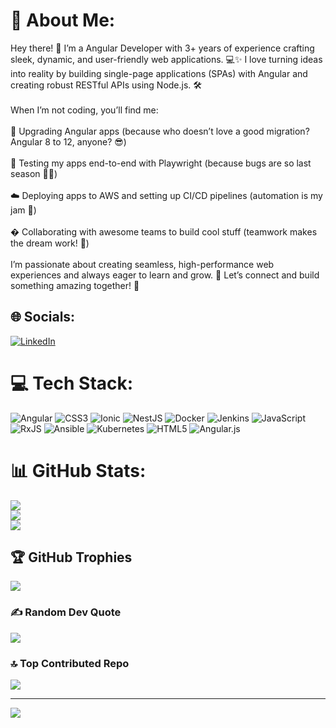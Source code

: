 # 💫 About Me:
Hey there! 👋 I’m a Angular Developer with 3+ years of experience crafting sleek, dynamic, and user-friendly web applications. 💻✨ I love turning ideas into reality by building single-page applications (SPAs) with Angular and creating robust RESTful APIs using Node.js. 🛠️<br><br>When I’m not coding, you’ll find me:<br><br>🔄 Upgrading Angular apps (because who doesn’t love a good migration? Angular 8 to 12, anyone? 😎)<br><br>🧪 Testing my apps end-to-end with Playwright (because bugs are so last season 🐛❌)<br><br>☁️ Deploying apps to AWS and setting up CI/CD pipelines (automation is my jam 🤖)<br><br>� Collaborating with awesome teams to build cool stuff (teamwork makes the dream work! 🙌)<br><br>I’m passionate about creating seamless, high-performance web experiences and always eager to learn and grow. 🌱 Let’s connect and build something amazing together! 🚀


## 🌐 Socials:
[![LinkedIn](https://img.shields.io/badge/LinkedIn-%230077B5.svg?logo=linkedin&logoColor=white)](https://linkedin.com/in/https://www.linkedin.com/in/syed-hussaini-139aa7141/) 

# 💻 Tech Stack:
![Angular](https://img.shields.io/badge/angular-%23DD0031.svg?style=for-the-badge&logo=angular&logoColor=white) ![CSS3](https://img.shields.io/badge/css3-%231572B6.svg?style=for-the-badge&logo=css3&logoColor=white) ![Ionic](https://img.shields.io/badge/Ionic-%233880FF.svg?style=for-the-badge&logo=Ionic&logoColor=white) ![NestJS](https://img.shields.io/badge/nestjs-%23E0234E.svg?style=for-the-badge&logo=nestjs&logoColor=white) ![Docker](https://img.shields.io/badge/docker-%230db7ed.svg?style=for-the-badge&logo=docker&logoColor=white) ![Jenkins](https://img.shields.io/badge/jenkins-%232C5263.svg?style=for-the-badge&logo=jenkins&logoColor=white) ![JavaScript](https://img.shields.io/badge/javascript-%23323330.svg?style=for-the-badge&logo=javascript&logoColor=%23F7DF1E) ![RxJS](https://img.shields.io/badge/rxjs-%23B7178C.svg?style=for-the-badge&logo=reactivex&logoColor=white) ![Ansible](https://img.shields.io/badge/ansible-%231A1918.svg?style=for-the-badge&logo=ansible&logoColor=white) ![Kubernetes](https://img.shields.io/badge/kubernetes-%23326ce5.svg?style=for-the-badge&logo=kubernetes&logoColor=white) ![HTML5](https://img.shields.io/badge/html5-%23E34F26.svg?style=for-the-badge&logo=html5&logoColor=white) ![Angular.js](https://img.shields.io/badge/angular.js-%23E23237.svg?style=for-the-badge&logo=angularjs&logoColor=white)
# 📊 GitHub Stats:
![](https://github-readme-stats.vercel.app/api?username=techfreaksyed&theme=dark&hide_border=false&include_all_commits=true&count_private=true)<br/>
![](https://nirzak-streak-stats.vercel.app/?user=techfreaksyed&theme=dark&hide_border=false)<br/>
![](https://github-readme-stats.vercel.app/api/top-langs/?username=techfreaksyed&theme=dark&hide_border=false&include_all_commits=true&count_private=true&layout=compact)

## 🏆 GitHub Trophies
![](https://github-profile-trophy.vercel.app/?username=techfreaksyed&theme=radical&no-frame=false&no-bg=true&margin-w=4)

### ✍️ Random Dev Quote
![](https://quotes-github-readme.vercel.app/api?type=horizontal&theme=radical)

### 🔝 Top Contributed Repo
![](https://github-contributor-stats.vercel.app/api?username=techfreaksyed&limit=5&theme=dark&combine_all_yearly_contributions=true)

---
[![](https://visitcount.itsvg.in/api?id=techfreaksyed&icon=0&color=0)](https://visitcount.itsvg.in)

<!-- Proudly created with GPRM ( https://gprm.itsvg.in ) -->

